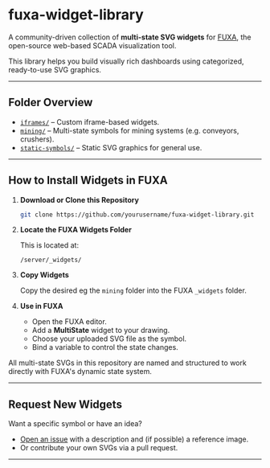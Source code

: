 # fuxa-widget-library

A community-driven collection of **multi-state SVG widgets** for [FUXA](https://github.com/frangoteam/FUXA), the open-source web-based SCADA visualization tool.

This library helps you build visually rich dashboards using categorized, ready-to-use SVG graphics.

---

## Folder Overview

- [`iframes/`](./iframes) – Custom iframe-based widgets.
- [`mining/`](./mining) – Multi-state symbols for mining systems (e.g. conveyors, crushers).
- [`static-symbols/`](./static-symbols) – Static SVG graphics for general use.

---

## How to Install Widgets in FUXA

1. **Download or Clone this Repository**

   ```bash
   git clone https://github.com/yourusername/fuxa-widget-library.git
   ```

2. **Locate the FUXA Widgets Folder**

   This is located at:

   ```
   /server/_widgets/
   ```

3. **Copy Widgets**

   Copy the desired eg the `mining` folder into the FUXA `_widgets` folder.

4. **Use in FUXA**

   - Open the FUXA editor.
   - Add a **MultiState** widget to your drawing.
   - Choose your uploaded SVG file as the symbol.
   - Bind a variable to control the state changes.

All multi-state SVGs in this repository are named and structured to work directly with FUXA's dynamic state system.

---

## Request New Widgets

Want a specific symbol or have an idea?

- [Open an issue](https://github.com/carlbomsdata/fuxa-widget-library/issues) with a description and (if possible) a reference image.
- Or contribute your own SVGs via a pull request.

---

